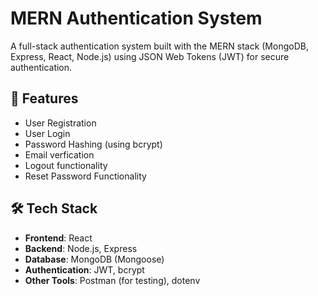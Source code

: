 # MERN Authentication System

A full-stack authentication system built with the MERN stack (MongoDB, Express, React, Node.js) using JSON Web Tokens (JWT) for secure authentication.

## 🔐 Features

- User Registration
- User Login
- Password Hashing (using bcrypt)
- Email verfication 
- Logout functionality
- Reset Password Functionality

## 🛠 Tech Stack

- **Frontend**: React
- **Backend**: Node.js, Express
- **Database**: MongoDB (Mongoose)
- **Authentication**: JWT, bcrypt
- **Other Tools**: Postman (for testing), dotenv




